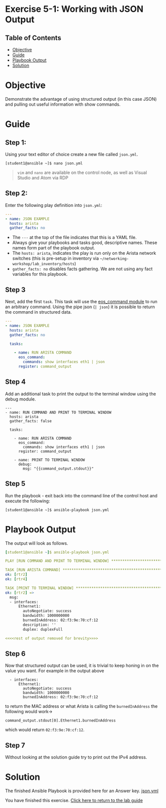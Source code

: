 # Exercise 5-1: Working with JSON Output

## Table of Contents

- [Objective](#objective)
- [Guide](#guide)
- [Playbook Output](#playbook-output)
- [Solution](#solution)

# Objective

Demonstrate the advantage of using structured output (in this case JSON) and pulling out useful information with show commands.

# Guide

## Step 1:

Using your text editor of choice create a new file called `json.yml`.

```
[student1@ansible ~]$ nano json.yml
```

>`vim` and `nano` are available on the control node, as well as Visual Studio and Atom via RDP

## Step 2:

Enter the following play definition into `json.yml`:

``` yaml
---
- name: JSON EXAMPLE
  hosts: arista
  gather_facts: no
```

- The `---` at the top of the file indicates that this is a YAML file.
- Always give your playbooks and tasks good, descriptive names. These names form part of the playbook output.
- The `hosts: arista`,  indicates the play is run only on the Arista network switches (this is pre-setup in inventory via `~/networking-workshop/lab_inventory/hosts`)
- `gather_facts: no` disables facts gathering.  We are not using any fact variables for this playbook.

## Step 3

Next, add the first `task`. This task will use the [eos_command module](https://docs.ansible.com/ansible/latest/modules/eos_command_module.html) to run an arbitrary command.  Using the pipe json (`| json`) it is possible to return the command in structured data.

```yaml
---
- name: JSON EXAMPLE
  hosts: arista
  gather_facts: no

  tasks:

    - name: RUN ARISTA COMMAND
      eos_command:
        commands: show interfaces eth1 | json
      register: command_output
```

## Step 4

Add an additional task to print the output to the terminal window using the debug module.

```
---
- name: RUN COMMAND AND PRINT TO TERMINAL WINDOW
  hosts: arista
  gather_facts: false

  tasks:

    - name: RUN ARISTA COMMAND
      eos_command:
        commands: show interfaces eth1 | json
      register: command_output

    - name: PRINT TO TERMINAL WINDOW
      debug:
        msg: "{{command_output.stdout}}"
```

## Step 5

Run the playbook - exit back into the command line of the control host and execute the following:

```
[student1@ansible ~]$ ansible-playbook json.yml
```
# Playbook Output

The output will look as follows.

```yaml
[student1@ansible ~]$ ansible-playbook json.yml

PLAY [RUN COMMAND AND PRINT TO TERMINAL WINDOW] ***********************************************************************************************************

TASK [RUN ARISTA COMMAND] *********************************************************************************************************************************
ok: [rtr2]
ok: [rtr4]

TASK [PRINT TO TERMINAL WINDOW] ***************************************************************************************************************************
ok: [rtr2] =>
  msg:
  - interfaces:
      Ethernet1:
        autoNegotiate: success
        bandwidth: 1000000000
        burnedInAddress: 02:f3:9e:70:cf:12
        description: ''
        duplex: duplexFull

<<<<rest of output removed for brevity>>>>
```

## Step 6

Now that structured output can be used, it is trivial to keep honing in on the value you want.  For example in the output above

```
  - interfaces:
      Ethernet1:
        autoNegotiate: success
        bandwidth: 1000000000
        burnedInAddress: 02:f3:9e:70:cf:12
```

to return the MAC address or what Arista is calling the `burnedInAddress` the following would work->

```
command_output.stdout[0].Ethernet1.burnedInAddress
```
which would return `02:f3:9e:70:cf:12`.

## Step 7

Without looking at the solution guide try to print out the IPv4 address.


# Solution
The finished Ansible Playbook is provided here for an Answer key.
[json.yml](json.yml)



You have finished this exercise.  [Click here to return to the lab guide](../README.md)
<!--stackedit_data:
eyJoaXN0b3J5IjpbMTcwMTMxNDAyN119
-->